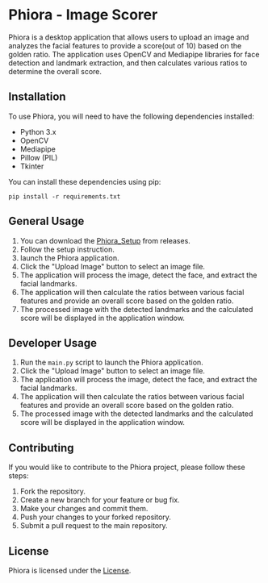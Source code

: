 # Phiora - Image Scorer

Phiora is a desktop application that allows users to upload an image and analyzes the facial features to provide a score(out of 10) based on the golden ratio. The application uses OpenCV and Mediapipe libraries for face detection and landmark extraction, and then calculates various ratios to determine the overall score.

## Installation

To use Phiora, you will need to have the following dependencies installed:

- Python 3.x
- OpenCV
- Mediapipe
- Pillow (PIL)
- Tkinter

You can install these dependencies using pip:

```
pip install -r requirements.txt
```

## General Usage

1. You can download the [Phiora_Setup](https://github.com/Pratham-Vishwakarma/Phiora/releases/download/v1.0.0/Phiora_Setup.exe) from releases.
2. Follow the setup instruction.
3. launch the Phiora application.
4.  Click the "Upload Image" button to select an image file.
5. The application will process the image, detect the face, and extract the facial landmarks.
6. The application will then calculate the ratios between various facial features and provide an overall score based on the golden ratio.
7. The processed image with the detected landmarks and the calculated score will be displayed in the application window.

## Developer Usage

1. Run the `main.py` script to launch the Phiora application.
2. Click the "Upload Image" button to select an image file.
3. The application will process the image, detect the face, and extract the facial landmarks.
4. The application will then calculate the ratios between various facial features and provide an overall score based on the golden ratio.
5. The processed image with the detected landmarks and the calculated score will be displayed in the application window.

## Contributing

If you would like to contribute to the Phiora project, please follow these steps:

1. Fork the repository.
2. Create a new branch for your feature or bug fix.
3. Make your changes and commit them.
4. Push your changes to your forked repository.
5. Submit a pull request to the main repository.

## License

Phiora is licensed under the [License](license.txt).